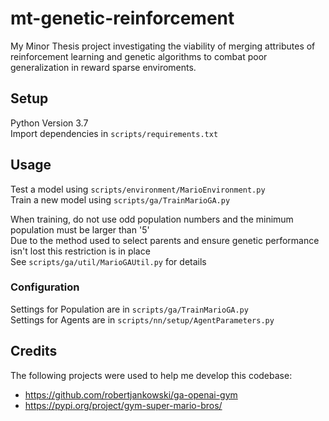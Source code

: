 # mt-genetic-reinforcement
My Minor Thesis project investigating the viability of merging attributes of reinforcement learning and genetic algorithms to combat poor generalization in reward sparse enviroments.

## Setup
Python Version 3.7 <br>
Import dependencies in ```scripts/requirements.txt```

## Usage
Test a model using ```scripts/environment/MarioEnvironment.py```<br>
Train a new model using ```scripts/ga/TrainMarioGA.py```

When training, do not use odd population numbers and the minimum population must be larger than '5'<br>
Due to the method used to select parents and ensure genetic performance isn't lost this restriction is in place<br>
See ```scripts/ga/util/MarioGAUtil.py``` for details


### Configuration
Settings for Population are in ```scripts/ga/TrainMarioGA.py```<br>
Settings for Agents are in ```scripts/nn/setup/AgentParameters.py```

## Credits
The following projects were used to help me develop this codebase:

* https://github.com/robertjankowski/ga-openai-gym 
* https://pypi.org/project/gym-super-mario-bros/

